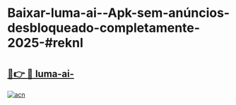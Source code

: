 # Baixar-luma-ai--Apk-sem-anúncios-desbloqueado-completamente-2025-#reknl

# <h2><a href="https://ainizakaria.my?title=luma-ai-&ref=24M">🔗👉 🔴 luma-ai-</a></h2>

[![acn](https://github.com/user-attachments/assets/0f9c940e-d8b0-45ae-aac7-cd30a18b3e1c)](https://ainizakaria.my?title=luma-ai-&ref=24M)

